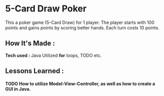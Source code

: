 # 5-Card Draw Poker
This a poker game (5-Card Draw) for 1 player. The player starts with 100 points and gains points by scoring better hands. Each turn costs 10 points.

## How It's Made :
**Tech used :** Java
Utilized **for** loops, TODO etc.

## Lessons Learned :
#### TODO How to utilize Model-View-Controller, as well as how to create a GUI in Java.